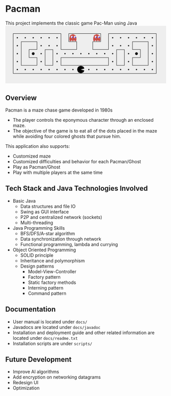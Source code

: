 # Pacman
This project implements the classic game Pac-Man using Java
![](data/preview_for_sample.png)

## Overview
Pacman is a maze chase game developed in 1980s
- The player controls the eponymous character through an enclosed maze. 
- The objective of the game is to eat all of the dots placed in the maze while avoiding
 four colored ghosts that pursue him.
 
This application also supports: 
- Customized maze
- Customized difficulties and behavior for each Pacman/Ghost
- Play as Pacman/Ghost
- Play with multiple players at the same time
 
## Tech Stack and Java Technologies Involved
- Basic Java 
    -  Data structures  and file IO 
    - Swing as GUI interface
    - P2P and centralized network (sockets)
    - Multi-threading
- Java Programming Skills
    - BFS/DFS/A-star algorithm
    - Data synchronization through network
    - Functional programming, lambda and currying
- Object Oriented Programming
    - SOLID principle
    - Inheritance and polymorphism
    - Design patterns
        - Model-View-Controller
        - Factory pattern 
        - Static factory methods
        - Interning pattern
        - Command pattern

## Documentation
- User manual is located under `docs/`
- Javadocs are located under `docs/javadoc`
- Installation and deployment guide and other related information are located under `docs/readme.txt`
- Installation scripts are under `scripts/`

## Future Development 
- Improve AI algorithms
- Add encryption on networking datagrams
- Redesign UI
- Optimization
    

